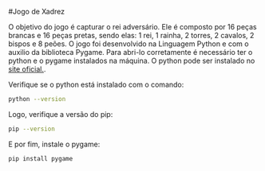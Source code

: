 #Jogo de Xadrez 

O objetivo do jogo é capturar o rei adversário.
Ele é composto por 16 peças brancas e 16 peças pretas, sendo elas: 1 rei, 1 rainha, 2 torres, 2 cavalos, 2 bispos e 8 peões.
O jogo foi desenvolvido na Linguagem Python e com o auxilio da biblioteca Pygame.
Para abri-lo corretamente é necessário ter o python e o pygame instalados na máquina.
O python pode ser instalado no [site oficial.](https://www.python.org/downloads/).

Verifique se o python está instalado com o comando:
```bash
python --version
```
Logo, verifique a versão do pip:
```bash
pip --version
```

E por fim, instale o pygame:
```bash
pip install pygame
```
